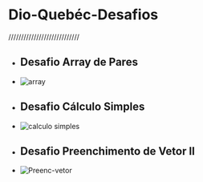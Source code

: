  # Dio-Quebéc-Desafios
 
 ////////////////////////////

- ## Desafio Array de Pares
- ![array](https://user-images.githubusercontent.com/82780957/194118979-c7061165-1f25-426a-82fc-1c29d5e256bc.png) 


- ## Desafio Cálculo Simples
- ![calculo simples](https://user-images.githubusercontent.com/82780957/194119503-f1682107-0de1-439e-beba-2bbef0703dfe.png) 


- ## Desafio Preenchimento de Vetor II
- ![Preenc-vetor](https://user-images.githubusercontent.com/82780957/194119697-7272f3bc-531e-4ab7-893f-1cf87f79cd53.png) 
